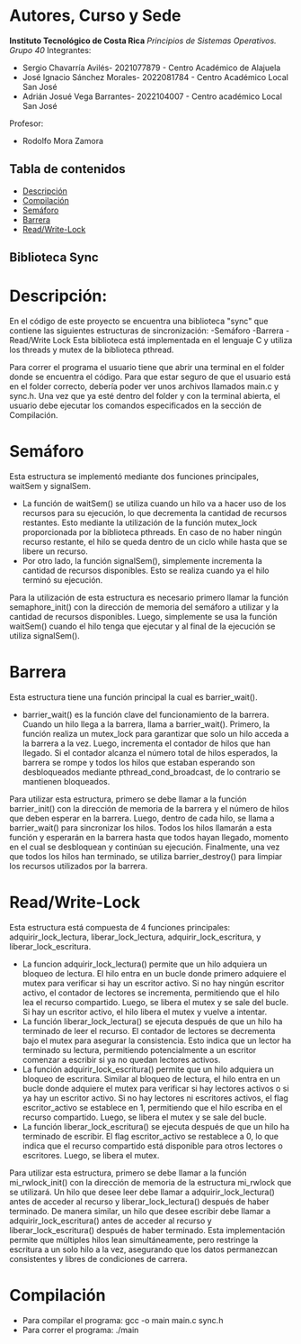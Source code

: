 # Autores, Curso y Sede
**Instituto Tecnológico de Costa Rica**
*Principios de Sistemas Operativos. Grupo 40*
Integrantes:
*    Sergio Chavarría Avilés- 2021077879 - Centro Académico de Alajuela
*    José Ignacio Sánchez Morales- 2022081784 - Centro Académico Local San José
*    Adrián Josué Vega Barrantes- 2022104007 - Centro académico Local San José

Profesor:
*    Rodolfo Mora Zamora 
    
## Tabla de contenidos
- [Descripción](#Descripción)
- [Compilación](#Compilación)
- [Semáforo](#Semáforo)
- [Barrera](#Barrera)
- [Read/Write-Lock](#read/write-lock)

## Biblioteca Sync
# Descripción:
En el código de este proyecto se encuentra una biblioteca "sync" que contiene las siguientes estructuras de sincronización:
-Semáforo
-Barrera
-Read/Write Lock
Esta biblioteca está implementada en el lenguaje C y utiliza los threads y mutex de la biblioteca pthread.

Para correr el programa el usuario tiene que abrir una terminal en
el folder donde se encuentra el código. Para que estar seguro de que
el usuario está en el folder correcto, debería poder ver unos archivos
llamados main.c y sync.h. 
Una vez que ya esté dentro del folder y con la terminal abierta, 
el usuario debe ejecutar los comandos especificados en la sección de Compilación.

# Semáforo
Esta estructura se implementó mediante dos funciones principales, waitSem y signalSem.
* La función de waitSem() se utiliza cuando un hilo va a hacer uso de los recursos para 
su ejecución, lo que decrementa la cantidad de recursos restantes. Esto mediante la utilización
de la función mutex_lock proporcionada por la biblioteca pthreads. En caso de no haber
ningún recurso restante, el hilo se queda dentro de un ciclo while hasta que se libere 
un recurso. 
* Por otro lado, la función signalSem(), simplemente incrementa la cantidad de
recursos disponibles. Esto se realiza cuando ya el hilo terminó su ejecución.

Para la utilización de esta estructura es necesario primero llamar la función semaphore_init()
con la dirección de memoria del semáforo a utilizar y la cantidad de recursos disponibles. Luego,
simplemente se usa la función waitSem() cuando el hilo tenga que ejecutar y al final de la ejecución
se utiliza signalSem().

# Barrera

Esta estructura tiene una función principal la cual es barrier_wait().
* barrier_wait() es la función clave del funcionamiento de la barrera. Cuando un hilo llega a la barrera, llama a
barrier_wait(). Primero, la función realiza un mutex_lock para garantizar que solo un hilo acceda a la
barrera a la vez. Luego, incrementa el contador de hilos que han llegado. Si el contador alcanza el número
total de hilos esperados, la barrera se rompe y todos los hilos que estaban esperando son desbloqueados
mediante pthread_cond_broadcast, de lo contrario se mantienen bloqueados.

Para utilizar esta estructura, primero se debe llamar a la función barrier_init() con la dirección de memoria 
de la barrera y el número de hilos que deben esperar en la barrera. Luego, dentro de cada hilo, se llama a 
barrier_wait() para sincronizar los hilos. Todos los hilos llamarán a esta función y esperarán en la barrera 
hasta que todos hayan llegado, momento en el cual se desbloquean y continúan su ejecución. Finalmente, una vez 
que todos los hilos han terminado, se utiliza barrier_destroy() para limpiar los recursos utilizados por la barrera.

# Read/Write-Lock

Esta estructura está compuesta de 4 funciones principales: adquirir_lock_lectura, liberar_lock_lectura, 
adquirir_lock_escritura, y liberar_lock_escritura.
* La funcion adquirir_lock_lectura() permite que un hilo adquiera un bloqueo de lectura. El hilo entra en un bucle
donde primero adquiere el mutex para verificar si hay un escritor activo. Si no hay ningún escritor activo, el
contador de lectores se incrementa, permitiendo que el hilo lea el recurso compartido. Luego, se libera el mutex
y se sale del bucle. Si hay un escritor activo, el hilo libera el mutex y vuelve a intentar.
* La función liberar_lock_lectura() se ejecuta después de que un hilo ha terminado de leer el recurso. El contador
de lectores se decrementa bajo el mutex para asegurar la consistencia. Esto indica que un lector ha terminado su
lectura, permitiendo potencialmente a un escritor comenzar a escribir si ya no quedan lectores activos.
* La función adquirir_lock_escritura() permite que un hilo adquiera un bloqueo de escritura. Similar al bloqueo de
lectura, el hilo entra en un bucle donde adquiere el mutex para verificar si hay lectores activos o si ya hay un
escritor activo. Si no hay lectores ni escritores activos, el flag escritor_activo se establece en 1, permitiendo
que el hilo escriba en el recurso compartido. Luego, se libera el mutex y se sale del bucle.
* La función liberar_lock_escritura() se ejecuta después de que un hilo ha terminado de escribir. El flag
escritor_activo se restablece a 0, lo que indica que el recurso compartido está disponible para otros lectores
o escritores. Luego, se libera el mutex.

Para utilizar esta estructura, primero se debe llamar a la función mi_rwlock_init() con la dirección de memoria 
de la estructura mi_rwlock que se utilizará. Un hilo que desee leer debe llamar a adquirir_lock_lectura() antes 
de acceder al recurso y liberar_lock_lectura() después de haber terminado. De manera similar, un hilo que desee 
escribir debe llamar a adquirir_lock_escritura() antes de acceder al recurso y liberar_lock_escritura() después 
de haber terminado. Esta implementación permite que múltiples hilos lean simultáneamente, pero restringe la 
escritura a un solo hilo a la vez, asegurando que los datos permanezcan consistentes y libres de condiciones de 
carrera.

# Compilación
* Para compilar el programa:
gcc -o main main.c sync.h
* Para correr el programa:
./main

